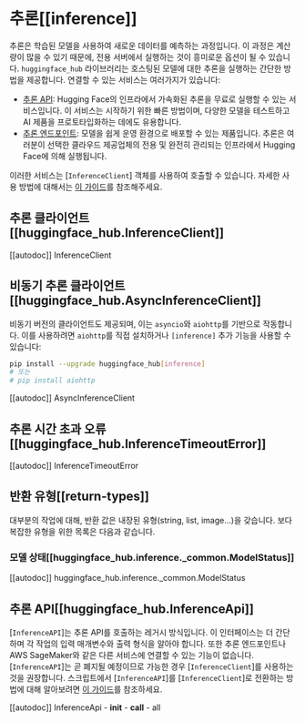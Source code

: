 <!--⚠️ Note that this file is in Markdown but contain specific syntax for our doc-builder (similar to MDX) that may not be
rendered properly in your Markdown viewer.
-->

# 추론[[inference]]

추론은 학습된 모델을 사용하여 새로운 데이터를 예측하는 과정입니다. 이 과정은 계산량이 많을 수 있기 때문에, 전용 서버에서 실행하는 것이 흥미로운 옵션이 될 수 있습니다. `huggingface_hub` 라이브러리는 호스팅된 모델에 대한 추론을 실행하는 간단한 방법을 제공합니다. 연결할 수 있는 서비스는 여러가지가 있습니다:

- [추론 API](https://huggingface.co/docs/api-inference/index): Hugging Face의 인프라에서 가속화된 추론을 무료로 실행할 수 있는 서비스입니다. 이 서비스는 시작하기 위한 빠른 방법이며, 다양한 모델을 테스트하고 AI 제품을 프로토타입화하는 데에도 유용합니다.
- [추론 엔드포인트](https://huggingface.co/inference-endpoints): 모델을 쉽게 운영 환경으로 배포할 수 있는 제품입니다. 추론은 여러분이 선택한 클라우드 제공업체의 전용 및 완전히 관리되는 인프라에서 Hugging Face에 의해 실행됩니다.

이러한 서비스는 [`InferenceClient`] 객체를 사용하여 호출할 수 있습니다. 자세한 사용 방법에 대해서는 [이 가이드](../guides/inference)를 참조해주세요.

## 추론 클라이언트[[huggingface_hub.InferenceClient]]

[[autodoc]] InferenceClient

## 비동기 추론 클라이언트[[huggingface_hub.AsyncInferenceClient]]

비동기 버전의 클라이언트도 제공되며, 이는 `asyncio`와 `aiohttp`를 기반으로 작동합니다. 
이를 사용하려면 `aiohttp`를 직접 설치하거나 `[inference]` 추가 기능을 사용할 수 있습니다:

```sh
pip install --upgrade huggingface_hub[inference]
# 또는
# pip install aiohttp
```

[[autodoc]] AsyncInferenceClient

## 추론 시간 초과 오류[[huggingface_hub.InferenceTimeoutError]]

[[autodoc]] InferenceTimeoutError

## 반환 유형[[return-types]]

대부분의 작업에 대해, 반환 값은 내장된 유형(string, list, image...)을 갖습니다. 보다 복잡한 유형을 위한 목록은 다음과 같습니다.

### 모델 상태[[huggingface_hub.inference._common.ModelStatus]]

[[autodoc]] huggingface_hub.inference._common.ModelStatus

## 추론 API[[huggingface_hub.InferenceApi]]

[`InferenceAPI`]는 추론 API를 호출하는 레거시 방식입니다. 이 인터페이스는 더 간단하며 각 작업의 입력 매개변수와 출력 형식을 알아야 합니다. 또한 추론 엔드포인트나 AWS SageMaker와 같은 다른 서비스에 연결할 수 있는 기능이 없습니다. [`InferenceAPI`]는 곧 폐지될 예정이므로 가능한 경우 [`InferenceClient`]를 사용하는 것을 권장합니다. 스크립트에서 [`InferenceAPI`]를 [`InferenceClient`]로 전환하는 방법에 대해 알아보려면 [이 가이드](../guides/inference#legacy-inferenceapi-client)를 참조하세요.

[[autodoc]] InferenceApi
    - __init__
    - __call__
    - all
